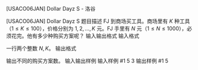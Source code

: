 



[USACO06JAN] Dollar Dayz S - 洛谷














[USACO06JAN] Dollar Dayz S
题目描述
FJ 到商场买工具。商场里有 $K$ 种工具（$1 \leq K \leq 100$），价格分别为 $1,2,\ldots,K$ 元。FJ 手里有 $N$ 元（$1 \leq N \leq 1000$），必须花完。他有多少种购买方案呢？
输入输出格式
输入格式

一行两个整数 $N,K$。
输出格式

输出不同的购买方案数。
输入输出样例
输入样例 #1
5 3
输出样例 #1
5






